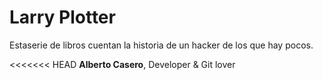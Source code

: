 # Larry Plotter

Estaserie de libros cuentan la historia de un hacker de los que hay pocos.

<<<<<<< HEAD
**Alberto Casero**, Developer & Git lover


